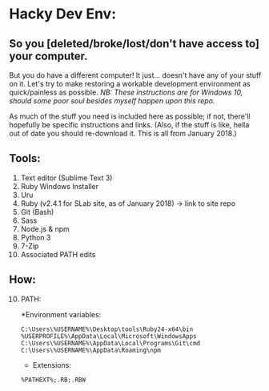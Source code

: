 # Hacky Dev Env:

## So you [deleted/broke/lost/don't have access to] your computer.

But you do have a different computer! It just... doesn't have any of your stuff on it. Let's try to make restoring a workable development environment as quick/painless as possible. *NB: These instructions are for Windows 10, should some poor soul besides myself happen upon this repo.*

As much of the stuff you need is included here as possible; if not, there'll hopefully be specific instructions and links. (Also, if the stuff is like, hella out of date you should re-download it. This is all from January 2018.)

## Tools:

1. Text editor (Sublime Text 3)
2. Ruby Windows Installer
3. Uru
4. Ruby (v2.4.1 for SLab site, as of January 2018) -> link to site repo
5. Git (Bash)
6. Sass
7. Node.js & npm
8. Python 3
9. 7-Zip
10. Associated PATH edits

## How:

10. PATH:

	*Environment variables:

	```C:\Users\%USERNAME%\Desktop\tools\Ruby24-x64\bin```
	```%USERPROFILE%\AppData\Local\Microsoft\WindowsApps```
	```C:\Users\%USERNAME%\AppData\Local\Programs\Git\cmd```
	```C:\Users\%USERNAME%\AppData\Roaming\npm```

	* Extensions:

	```%PATHEXT%;.RB;.RBW```